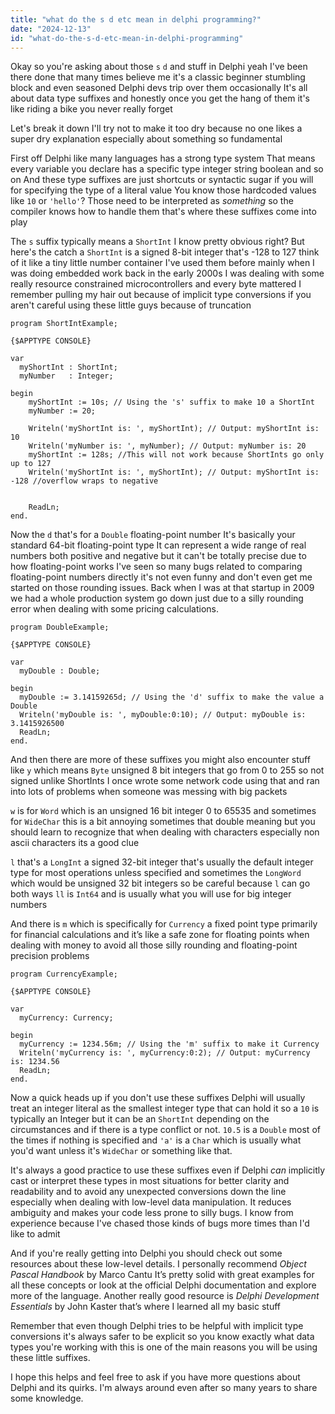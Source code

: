 ```yaml
---
title: "what do the s d etc mean in delphi programming?"
date: "2024-12-13"
id: "what-do-the-s-d-etc-mean-in-delphi-programming"
---
```


Okay so you're asking about those `s` `d` and stuff in Delphi yeah I've been there done that many times believe me it's a classic beginner stumbling block and even seasoned Delphi devs trip over them occasionally It's all about data type suffixes and honestly once you get the hang of them it's like riding a bike you never really forget

Let's break it down I'll try not to make it too dry because no one likes a super dry explanation especially about something so fundamental

First off Delphi like many languages has a strong type system That means every variable you declare has a specific type integer string boolean and so on And these type suffixes are just shortcuts or syntactic sugar if you will for specifying the type of a literal value You know those hardcoded values like `10` or `'hello'`? Those need to be interpreted as *something* so the compiler knows how to handle them that's where these suffixes come into play

The `s` suffix typically means a `ShortInt` I know pretty obvious right? But here's the catch a `ShortInt` is a signed 8-bit integer that's -128 to 127 think of it like a tiny little number container I've used them before mainly when I was doing embedded work back in the early 2000s I was dealing with some really resource constrained microcontrollers and every byte mattered I remember pulling my hair out because of implicit type conversions if you aren't careful using these little guys because of truncation

```delphi
program ShortIntExample;

{$APPTYPE CONSOLE}

var
  myShortInt : ShortInt;
  myNumber   : Integer;

begin
    myShortInt := 10s; // Using the 's' suffix to make 10 a ShortInt
    myNumber := 20;

    Writeln('myShortInt is: ', myShortInt); // Output: myShortInt is: 10
    Writeln('myNumber is: ', myNumber); // Output: myNumber is: 20
    myShortInt := 128s; //This will not work because ShortInts go only up to 127
    Writeln('myShortInt is: ', myShortInt); // Output: myShortInt is: -128 //overflow wraps to negative


    ReadLn;
end.
```

Now the `d` that's for a `Double` floating-point number It's basically your standard 64-bit floating-point type It can represent a wide range of real numbers both positive and negative but it can't be totally precise due to how floating-point works I've seen so many bugs related to comparing floating-point numbers directly it's not even funny and don't even get me started on those rounding issues. Back when I was at that startup in 2009 we had a whole production system go down just due to a silly rounding error when dealing with some pricing calculations.

```delphi
program DoubleExample;

{$APPTYPE CONSOLE}

var
  myDouble : Double;

begin
  myDouble := 3.14159265d; // Using the 'd' suffix to make the value a Double
  Writeln('myDouble is: ', myDouble:0:10); // Output: myDouble is: 3.1415926500
  ReadLn;
end.
```

And then there are more of these suffixes you might also encounter stuff like `y` which means `Byte` unsigned 8 bit integers that go from 0 to 255 so not signed unlike ShortInts I once wrote some network code using that and ran into lots of problems when someone was messing with big packets

`w` is for `Word` which is an unsigned 16 bit integer 0 to 65535 and sometimes for `WideChar` this is a bit annoying sometimes that double meaning but you should learn to recognize that when dealing with characters especially non ascii characters its a good clue

`l` that's a `LongInt` a signed 32-bit integer that's usually the default integer type for most operations unless specified and sometimes the `LongWord` which would be unsigned 32 bit integers so be careful because `l` can go both ways `ll` is `Int64` and is usually what you will use for big integer numbers

And there is `m` which is specifically for `Currency` a fixed point type primarily for financial calculations and it’s like a safe zone for floating points when dealing with money to avoid all those silly rounding and floating-point precision problems

```delphi
program CurrencyExample;

{$APPTYPE CONSOLE}

var
  myCurrency: Currency;

begin
  myCurrency := 1234.56m; // Using the 'm' suffix to make it Currency
  Writeln('myCurrency is: ', myCurrency:0:2); // Output: myCurrency is: 1234.56
  ReadLn;
end.
```

Now a quick heads up if you don't use these suffixes Delphi will usually treat an integer literal as the smallest integer type that can hold it so a `10` is typically an Integer but it can be an `ShortInt` depending on the circumstances and if there is a type conflict or not. `10.5` is a `Double` most of the times if nothing is specified and `'a'` is a `Char` which is usually what you'd want unless it's `WideChar` or something like that.

It's always a good practice to use these suffixes even if Delphi *can* implicitly cast or interpret these types in most situations for better clarity and readability and to avoid any unexpected conversions down the line especially when dealing with low-level data manipulation. It reduces ambiguity and makes your code less prone to silly bugs. I know from experience because I've chased those kinds of bugs more times than I'd like to admit

And if you're really getting into Delphi you should check out some resources about these low-level details. I personally recommend *Object Pascal Handbook* by Marco Cantu It’s pretty solid with great examples for all these concepts or look at the official Delphi documentation and explore more of the language. Another really good resource is *Delphi Development Essentials* by John Kaster that’s where I learned all my basic stuff

Remember that even though Delphi tries to be helpful with implicit type conversions it's always safer to be explicit so you know exactly what data types you're working with this is one of the main reasons you will be using these little suffixes.

I hope this helps and feel free to ask if you have more questions about Delphi and its quirks. I'm always around even after so many years to share some knowledge.
